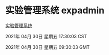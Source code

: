 # 实验管理系统 expadmin
[实验管理系统](http://59.174.26.30:56808/expadmin-782313d2-e1b1-4ea7-932e-3a55e6a1a4d0/)

2021年 04月 30日 星期五 17:30:03 CST

2021年 04月 30日 星期五 09:30:03 GMT

